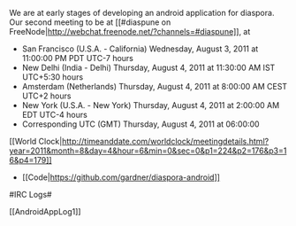 We are at early stages of developing an android application for diaspora. Our second meeting to be at [[#diaspune on FreeNode|http://webchat.freenode.net/?channels=#diaspune]], at 

- San Francisco (U.S.A. - California) Wednesday, August 3, 2011 at 11:00:00 PM PDT UTC-7 hours
- New Delhi (India - Delhi) Thursday, August 4, 2011 at 11:30:00 AM IST UTC+5:30 hours
- Amsterdam (Netherlands) Thursday, August 4, 2011 at 8:00:00 AM CEST UTC+2 hours
- New York (U.S.A. - New York) Thursday, August 4, 2011 at 2:00:00 AM EDT UTC-4 hours
- Corresponding UTC (GMT) Thursday, August 4, 2011 at 06:00:00

[[World Clock|http://timeanddate.com/worldclock/meetingdetails.html?year=2011&month=8&day=4&hour=6&min=0&sec=0&p1=224&p2=176&p3=16&p4=179]]

* [[Code|https://github.com/gardner/diaspora-android]]

#IRC Logs#

[[AndroidAppLog1]]
